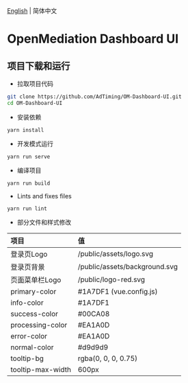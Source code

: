 [English](./README.md) | 简体中文

# OpenMediation Dashboard UI

项目下载和运行
----

- 拉取项目代码
```bash
git clone https://github.com/AdTiming/OM-Dashboard-UI.git
cd OM-Dashboard-UI
```

- 安装依赖
```
yarn install
```

- 开发模式运行
```
yarn run serve
```

- 编译项目
```
yarn run build
```

- Lints and fixes files
```
yarn run lint
```

- 部分文件和样式修改


|  项目   | 值  |
|  :----  | :----  |
| 登录页Logo  | /public/assets/logo.svg |
| 登录页背景  | /public/assets/background.svg |
| 页面菜单栏Logo  | /public/logo-red.svg |
| primary-color  | #1A7DF1 (vue.config.js) |
| info-color  | #1A7DF1 |
| success-color  | #00CA08 |
| processing-color  | #EA1A0D |
| error-color  | #EA1A0D |
| normal-color  | #d9d9d9 |
| tooltip-bg  | rgba(0, 0, 0, 0.75) |
| tooltip-max-width  | 600px |
